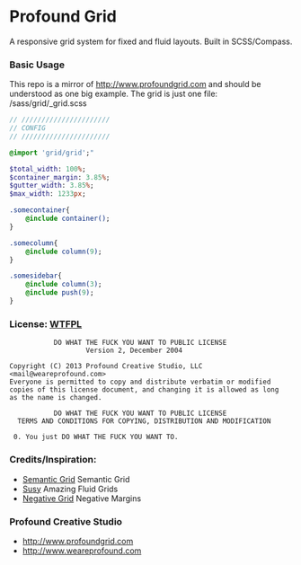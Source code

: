 Profound Grid
==================

A responsive grid system for fixed and fluid layouts. Built in SCSS/Compass.

### Basic Usage

This repo is a mirror of http://www.profoundgrid.com and should be understood as one big example. The grid is just one file: /sass/grid/_grid.scss

```sass
// //////////////////////
// CONFIG
// //////////////////////

@import 'grid/grid';"

$total_width: 100%;
$container_margin: 3.85%;
$gutter_width: 3.85%;
$max_width: 1233px;

.somecontainer{
	@include container();
}

.somecolumn{
	@include column(9);
}

.somesidebar{
	@include column(3);
	@include push(9);
}
```

### License: [WTFPL](http://en.wikipedia.org/wiki/WTFPL)
```
           DO WHAT THE FUCK YOU WANT TO PUBLIC LICENSE
                   Version 2, December 2004

Copyright (C) 2013 Profound Creative Studio, LLC <mail@weareprofound.com>
Everyone is permitted to copy and distribute verbatim or modified
copies of this license document, and changing it is allowed as long
as the name is changed.

           DO WHAT THE FUCK YOU WANT TO PUBLIC LICENSE
  TERMS AND CONDITIONS FOR COPYING, DISTRIBUTION AND MODIFICATION

 0. You just DO WHAT THE FUCK YOU WANT TO.
```

### Credits/Inspiration:
 * [Semantic Grid](http://www.semantic.gs) Semantic Grid
 * [Susy](http://susy.oddbird.net) Amazing Fluid Grids
 * [Negative Grid](http://chrisplaneta.com/freebies/negativegrid-fluid-css-grid-by-chris-planeta/) Negative Margins

### Profound Creative Studio
 * http://www.profoundgrid.com
 * http://www.weareprofound.com 